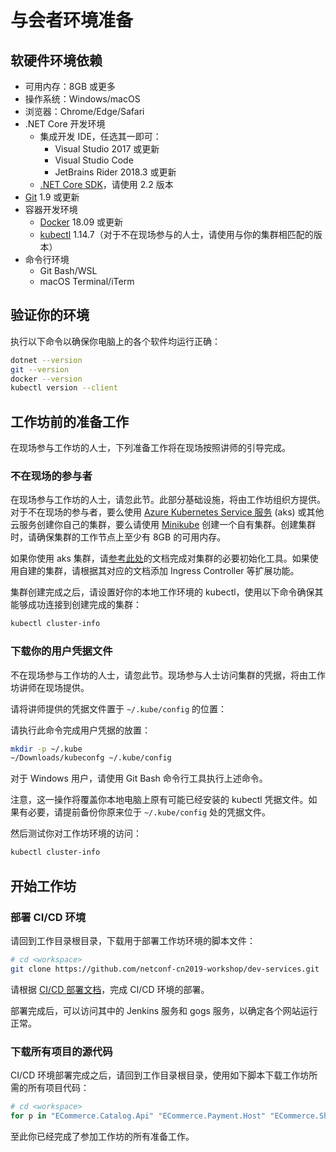 # 与会者环境准备

## 软硬件环境依赖

* 可用内存：8GB 或更多
* 操作系统：Windows/macOS
* 浏览器：Chrome/Edge/Safari
* .NET Core 开发环境
  * 集成开发 IDE，任选其一即可：
    * Visual Studio 2017 或更新
    * Visual Studio Code
    * JetBrains Rider 2018.3 或更新
  * [.NET Core SDK](https://dotnet.microsoft.com/download/dotnet-core/2.2)，请使用 2.2 版本
* [Git](http://git-scm.com) 1.9 或更新
* 容器开发环境
  * [Docker](https://docs.docker.com/install/) 18.09 或更新
  * [kubectl](https://kubernetes.io/docs/tasks/tools/install-kubectl/) 1.14.7（对于不在现场参与的人士，请使用与你的集群相匹配的版本）
* 命令行环境
  * Git Bash/WSL
  * macOS Terminal/iTerm

## 验证你的环境

执行以下命令以确保你电脑上的各个软件均运行正确：

```sh
dotnet --version
git --version
docker --version
kubectl version --client
```

## 工作坊前的准备工作

在现场参与工作坊的人士，下列准备工作将在现场按照讲师的引导完成。

### 不在现场的参与者

在现场参与工作坊的人士，请忽此节。此部分基础设施，将由工作坊组织方提供。对于不在现场的参与者，要么使用 [Azure Kubernetes Service 服务](https://www.azure.cn/home/features/kubernetes-service) (aks) 或其他云服务创建你自己的集群，要么请使用 [Minikube](https://minikube.sigs.k8s.io/) 创建一个自有集群。创建集群时，请确保集群的工作节点上至少有 8GB 的可用内存。

如果你使用 aks 集群，请[参考此处](https://github.com/netconf-cn2019-workshop/dev-services/blob/master/azure/README.md)的文档完成对集群的必要初始化工具。如果使用自建的集群，请根据其对应的文档添加 Ingress Controller 等扩展功能。

集群创建完成之后，请设置好你的本地工作环境的 kubectl，使用以下命令确保其能够成功连接到创建完成的集群：

```sh
kubectl cluster-info
```

### 下载你的用户凭据文件

不在现场参与工作坊的人士，请忽此节。现场参与人士访问集群的凭据，将由工作坊讲师在现场提供。

请将讲师提供的凭据文件置于 `~/.kube/config` 的位置：

请执行此命令完成用户凭据的放置：

```sh
mkdir -p ~/.kube
~/Downloads/kubeconfg ~/.kube/config
```

对于 Windows 用户，请使用 Git Bash 命令行工具执行上述命令。

注意，这一操作将覆盖你本地电脑上原有可能已经安装的 kubectl 凭据文件。如果有必要，请提前备份你原来位于 `~/.kube/config` 处的凭据文件。

然后测试你对工作坊环境的访问：

```sh
kubectl cluster-info
```

## 开始工作坊

### 部署 CI/CD 环境

请回到工作目录根目录，下载用于部署工作坊环境的脚本文件：

```sh
# cd <workspace>
git clone https://github.com/netconf-cn2019-workshop/dev-services.git
```

请根据 [CI/CD 部署文档](https://github.com/netconf-cn2019-workshop/dev-services/blob/master/CICD-DEPLOYMENT.md)，完成 CI/CD 环境的部署。

部署完成后，可以访问其中的 Jenkins 服务和 gogs 服务，以确定各个网站运行正常。


### 下载所有项目的源代码

CI/CD 环境部署完成之后，请回到工作目录根目录，使用如下脚本下载工作坊所需的所有项目代码：

```sh
# cd <workspace>
for p in "ECommerce.Catalog.Api" "ECommerce.Payment.Host" "ECommerce.Shipping.Host" "ECommerce.Common" "ECommerce.Reporting.Api" "ECommerce.WebApp" "ECommerce.Customers.Api" "ECommerce.Sales.Api" "ECommerce.Services.Common" ;  do git clone http://gogs-$DEPLOY_SUFFIX.$DNS_SUFFIX/gogs/$_p.git; done
```

  

至此你已经完成了参加工作坊的所有准备工作。